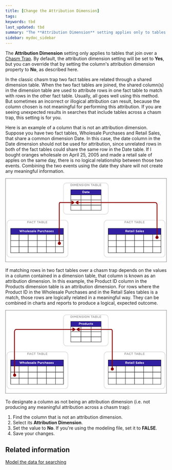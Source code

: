 ```yaml
---
title: [Change the Attribution Dimension]
tags:
keywords: tbd
last_updated: tbd
summary: "The **Attribution Dimension** setting applies only to tables that are related through a chasm trap. If your schema does not include these, you can ignore this setting."
sidebar: mydoc_sidebar
---
```


The **Attribution Dimension** setting only applies to tables that join over a [Chasm Trap](../loading/chasm_trap.html#). By default, the attribution dimension setting will be set to **Yes**, but you can override that by setting the column's attribution dimension property to **No**, as described here.

In the classic chasm trap two fact tables are related through a shared dimension table. When the two fact tables are joined, the shared column(s) in the dimension table are used to attribute rows in one fact table to match with rows in the other fact table. Usually, all goes well using this method. But sometimes an incorrect or illogical attribution can result, because the column chosen is not meaningful for performing this attribution. If you are seeing unexpected results in searches that include tables across a chasm trap, this setting is for you.

Here is an example of a column that is not an attribution dimension. Suppose you have two fact tables, Wholesale Purchases and Retail Sales, that share a common dimension Date. In this case, the date column in the Date dimension should not be used for attribution, since unrelated rows in both of the fact tables could share the same row in the Date table. If I bought oranges wholesale on April 25, 2005 and made a retail sale of apples on the same day, there is no logical relationship between those two events. Combining the two events using the date they share will not create any meaningful information.

 ![](../../images/NOT_attribution_dim.png "Example where a column is not an attribution dimension")

If matching rows in two fact tables over a chasm trap depends on the values in a column contained in a dimension table, that column is known as an attribution dimension. In this example, the Product ID column in the Products dimension table is an attribution dimension. For rows where the Product ID in the Wholesale Purchases and in the Retail Sales tables is a match, those rows are logically related in a meaningful way. They can be combined in charts and reports to produce a logical, expected outcome.

 ![](../../images/IS_attribution_dim.png "Attribution dimension example")

To designate a column as not being an attribution dimension (i.e. not producing any meaningful attribution across a chasm trap):

1. Find the column that is not an attribution dimension.
2. Select its **Attribution Dimension**.
3. Set the value to **No**.
  If you're using the modeling file, set it to **FALSE**.
4. Save your changes.


## Related information  

[Model the data for searching](semantic_modeling.html#)
